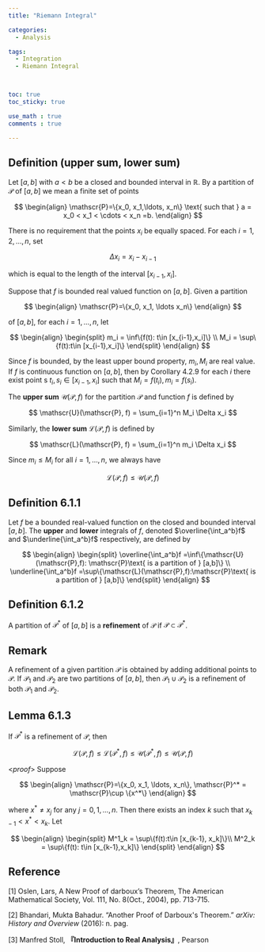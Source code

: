 ```yaml
---
title: "Riemann Integral"

categories:
  - Analysis

tags:
  - Integration
  - Riemann Integral



toc: true
toc_sticky: true

use_math : true
comments : true

---
```



## Definition (upper sum, lower sum)
Let $[a,b]$ with $a<b$ be a closed and bounded interval in $\mathbb{R}$. By a partition of $\mathscr{P}$ of $[a,b]$ we mean a finite set of points 

$$
\begin{align}
\mathscr{P}=\{x_0, x_1,\ldots, x_n\} \text{ such that }
a = x_0 < x_1 < \cdots < x_n =b.
\end{align}
$$

There is no requirement that the points $x_i$ be equally spaced. For each $i=1,2,\ldots,n$, set

$$
\Delta x_i = x_i - x_{i-1}
$$

which is equal to the length of the interval $[x_{i-1}, x_i]$.

Suppose that $f$ is bounded real valued function on $[a,b]$. Given a partition 

$$
\begin{align}
\mathscr{P}=\{x_0, x_1, \ldots x_n\}
\end{align}
$$ 

of $[a,b]$, for each $i=1,\ldots,n$, let 

$$
\begin{align}
\begin{split}
m_i = \inf\{f(t): t\in [x_{i-1},x_i]\} \\
M_i = \sup\{f(t):t\in [x_{i-1},x_i]\}
\end{split}
\end{align}
$$

Since $f$ is bounded, by the least upper bound property, $m_i, M_i$ are real value. If $f$ is continuous function on $[a,b]$, then by Corollary 4.2.9 for each $i$  there exist point s $t_i, s_i \in [x_{i-1},x_i]$ such that $M_i = f(t_i), m_i = f(s_i)$.

The **upper sum** $\mathscr{U}(\mathscr{P},f)$ for the partition $\mathscr{P}$ and function $f$ is defined by

$$
\mathscr{U}(\mathscr{P}, f) = \sum_{i=1}^n M_i \Delta x_i
$$

Similarly, the **lower sum** $\mathscr{L}(\mathscr{P},f)$ is defined by

$$
\mathscr{L}(\mathscr{P}, f) = \sum_{i=1}^n m_i \Delta x_i
$$

Since $m_i \leq M_i$ for all $i=1,\ldots, n$, we always have

$$
\mathscr{L}(\mathscr{P},f) \leq \mathscr{U}(\mathscr{P},f)
$$


## Definition 6.1.1
Let $f$ be a bounded real-valued function on the closed and bounded interval $[a,b]$. The **upper** and **lower** integrals of $f$, denoted $\overline{\int_a^b}f$ and $\underline{\int_a^b}f$ respectively, are defined by

$$
\begin{align}
\begin{split}
\overline{\int_a^b}f =\inf\{\mathscr{U}(\mathscr{P},f): \mathscr{P}\text{ is a partition of } [a,b]\} \\
\underline{\int_a^b}f =\sup\{\mathscr{L}(\mathscr{P},f):\mathscr{P}\text{ is a partition of } [a,b]\}
\end{split}
\end{align}
$$


## Definition 6.1.2
A partition of $\mathscr{P}^{*}$ of $[a,b]$ is a **refinement** of $\mathscr{P}$ if $\mathscr{P}\subset \mathscr{P}^*$.


## Remark
A refinement of a given partition $\mathscr{P}$ is obtained by adding additional points to $\mathscr{P}$. If $\mathscr{P}_1$ and $\mathscr{P}_2$ are two partitions of $[a,b]$, then $\mathscr{P}_1\cup\mathscr{P}_2$ is a refinement of both $\mathscr{P}_1$ and $\mathscr{P}_2$.

## Lemma 6.1.3
If $\mathscr{P}^*$ is a refinement of $\mathscr{P}$, then 

$$
\mathscr{L}(\mathscr{P}, f) \leq \mathscr{L}(\mathscr{P}^*, f) \leq \mathscr{U}(\mathscr{P}^*,f )\leq \mathscr{U}(\mathscr{P},f)
$$

<*proof*>
Suppose 

$$
\begin{align}
\mathscr{P}=\{x_0, x_1, \ldots, x_n\}, \mathscr{P}^* = \mathscr{P}\cup \{x^*\}
\end{align}
$$ 

where $x^*\neq x_j$ for any $j=0,1,\ldots,n$. Then there exists an index $k$ such that $x_{k-1} < x^* <x_{k}$. Let 

$$
\begin{align}
\begin{split}
M^1_k = \sup\{f(t):t\in [x_{k-1}, x_k]\}\\
M^2_k = \sup\{f(t): t\in [x_{k-1},x_k]\}
\end{split}
\end{align}
$$

$$\tag*{$\square$}$$



## Reference

[1] Oslen, Lars, A New Proof of darboux’s Theorem, The American Mathematical Society, Vol. 111, No. 8(Oct., 2004), pp. 713-715.

[2] Bhandari, Mukta Bahadur. “Another Proof of Darboux's Theorem.” _arXiv: History and Overview_ (2016): n. pag.

[3] Manfred Stoll,  **『**Introduction to Real Analysis**』**, Pearson
